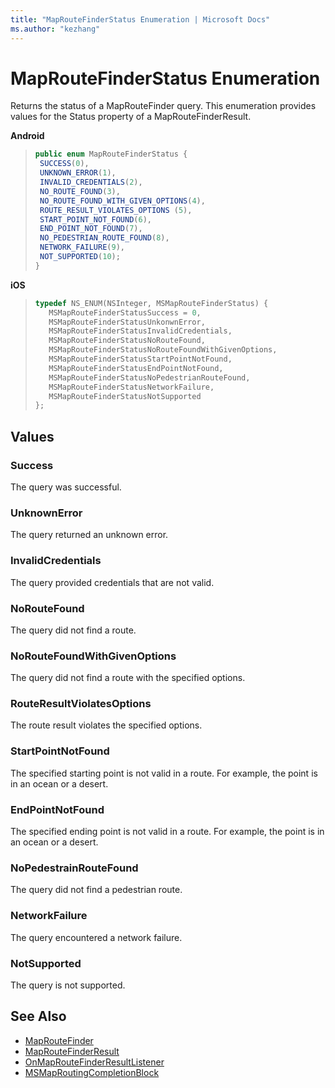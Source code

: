 ```yaml
---
title: "MapRouteFinderStatus Enumeration | Microsoft Docs"
ms.author: "kezhang"
---
```


# MapRouteFinderStatus Enumeration

Returns the status of a MapRouteFinder query. This enumeration provides values for the Status property of a MapRouteFinderResult.

**Android**

>```java
>public enum MapRouteFinderStatus {
>  SUCCESS(0),
>  UNKNOWN_ERROR(1),
>  INVALID_CREDENTIALS(2),
>  NO_ROUTE_FOUND(3),
>  NO_ROUTE_FOUND_WITH_GIVEN_OPTIONS(4),
>  ROUTE_RESULT_VIOLATES_OPTIONS (5),
>  START_POINT_NOT_FOUND(6),
>  END_POINT_NOT_FOUND(7),
>  NO_PEDESTRIAN_ROUTE_FOUND(8),
>  NETWORK_FAILURE(9),
>  NOT_SUPPORTED(10);
>}
>```

**iOS**

>```objectivec
>typedef NS_ENUM(NSInteger, MSMapRouteFinderStatus) {
>    MSMapRouteFinderStatusSuccess = 0,
>    MSMapRouteFinderStatusUnkonwnError,
>    MSMapRouteFinderStatusInvalidCredentials,
>    MSMapRouteFinderStatusNoRouteFound,
>    MSMapRouteFinderStatusNoRouteFoundWithGivenOptions,
>    MSMapRouteFinderStatusStartPointNotFound,
>    MSMapRouteFinderStatusEndPointNotFound,
>    MSMapRouteFinderStatusNoPedestrianRouteFound,
>    MSMapRouteFinderStatusNetworkFailure,
>    MSMapRouteFinderStatusNotSupported
>};
>```

## Values

### Success

The query was successful.

### UnknownError

The query returned an unknown error.

### InvalidCredentials

The query provided credentials that are not valid.

### NoRouteFound

The query did not find a route.

### NoRouteFoundWithGivenOptions

The query did not find a route with the specified options.

### RouteResultViolatesOptions

The route result violates the specified options.

### StartPointNotFound

The specified starting point is not valid in a route. For example, the point is in an ocean or a desert.

### EndPointNotFound

The specified ending point is not valid in a route. For example, the point is in an ocean or a desert.

### NoPedestrainRouteFound

The query did not find a pedestrian route.

### NetworkFailure

The query encountered a network failure.

### NotSupported

The query is not supported.

## See Also

* [MapRouteFinder](maproutefinder-class.md)
* [MapRouteFinderResult](maproutefinderresult-class.md)
* [OnMapRouteFinderResultListener](Android/onmaproutefinderresultlistener-interface.md)
* [MSMapRoutingCompletionBlock](iOS/maproutingcompletionblock-interface.md)